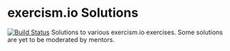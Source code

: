 # exercism.io Solutions
[![Build Status](https://travis-ci.com/aelbozie/exercism.svg?branch=master)](https://travis-ci.com/aelbozie/exercism)
Solutions to various exercism.io exercises.
Some solutions are yet to be moderated by mentors.
